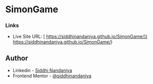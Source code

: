 # SimonGame

### Links

- Live Site URL: [ https://siddhinandaniya.github.io/SimonGame/]( https://siddhinandaniya.github.io/SimonGame/)

## Author

- Linkedin - [Siddhi Nandaniya](https://www.linkedin.com/in/siddhi-nandaniya/)
- Frontend Mentor - [@siddhinandaniya](https://www.frontendmentor.io/profile/Siddhinandaniya)
